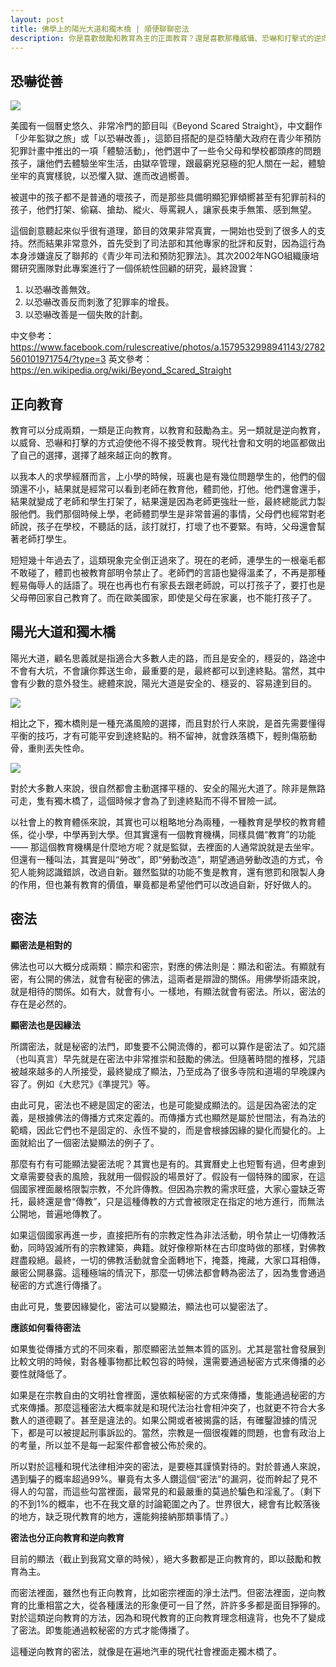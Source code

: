 ```yaml
---
layout: post
title: 佛學上的陽光大道和獨木橋 | 順便聊聊密法
description: 你是喜歡鼓勵和教育為主的正面教育？還是喜歡那種威懾、恐嚇和打擊式的逆向教育？
---
```


## 恐嚇從善

![](../images/2023-09-28-15-40-40.png)

美國有一個曆史悠久、非常冷門的節目叫《Beyond Scared Straight》，中文翻作「少年監獄之旅」或「以恐嚇改善」，這節目搭配的是亞特蘭大政府在青少年預防犯罪計畫中推出的一項「體驗活動」，他們選中了一些令父母和學校都頭疼的問題孩子，讓他們去體驗坐牢生活，由獄卒管理，跟最窮兇惡極的犯人關在一起，體驗坐牢的真實樣貌，以恐懼入獄、進而改過嚮善。

被選中的孩子都不是普通的壞孩子，而是那些具備明顯犯罪傾嚮甚至有犯罪前科的孩子，他們打架、偷竊、搶劫、縱火、辱罵親人，讓家長束手無策、感到無望。

這個創意聽起來似乎很有道理，節目的效果非常真實，一開始也受到了很多人的支持。然而結果非常意外，首先受到了司法部和其他專家的批評和反對，因為這行為本身涉嫌違反了聯邦的《青少年司法和預防犯罪法》。其次2002年NGO組織康培爾研究團隊對此專案進行了一個係統性回顧的研究，最終證實：

1. 以恐嚇改善無效。
2. 以恐嚇改善反而刺激了犯罪率的增長。
3. 以恐嚇改善是一個失敗的計劃。

中文參考：https://www.facebook.com/rulescreative/photos/a.1579532998941143/2782560101971754/?type=3
英文參考：https://en.wikipedia.org/wiki/Beyond_Scared_Straight

## 正向教育

教育可以分成兩類，一類是正向教育，以教育和鼓勵為主。另一類就是逆向教育，以威脅、恐嚇和打擊的方式迫使他不得不接受教育。現代社會和文明的地區都做出了自己的選擇，選擇了越來越正向的教育。

以我本人的求學經曆而言，上小學的時候，班裏也是有幾位問題學生的，他們的個頭還不小，結果就是經常可以看到老師在教育他，體罰他，打他。他們還會還手，結果就變成了老師和學生打架了，結果還是因為老師更強壯一些，最終總能武力製服他們。我們那個時候上學，老師體罰學生是非常普遍的事情，父母們也經常對老師說，孩子在學校，不聽話的話，該打就打，打壞了也不要緊。有時，父母還會幫著老師打學生。

短短幾十年過去了，這類現象完全倒正過來了。現在的老師，連學生的一根毫毛都不敢碰了，體罰也被教育部明令禁止了。老師們的言語也變得溫柔了，不再是那種輕易侮辱人的話語了。現在也再也冇有家長去跟老師說，可以打孩子了，要打也是父母帶回家自己教育了。而在歐美國家，即使是父母在家裏，也不能打孩子了。

## 陽光大道和獨木橋

陽光大道，顧名思義就是指適合大多數人走的路，而且是安全的，穩妥的，路途中不會有大坑，不會讓你葬送生命，最重要的是，最終都可以到達終點。當然，其中會有少數的意外發生。總體來說，陽光大道是安全的、穩妥的、容易達到目的。

![](../images/2023-09-28-15-55-47.png)

相比之下，獨木橋則是一種充滿風險的選擇，而且對於行人來說，是首先需要懂得平衡的技巧，才有可能平安到達終點的。稍不留神，就會跌落橋下，輕則傷筋動骨，重則丟失性命。

![](../images/2023-09-28-15-56-03.png)

對於大多數人來說，很自然都會主動選擇平穩的、安全的陽光大道了。除非是無路可走，隻有獨木橋了，這個時候才會為了到達終點而不得不冒險一試。

以社會上的教育體係來說，其實也可以粗略地分為兩種，一種教育是學校的教育體係，從小學，中學再到大學。但其實還有一個教育機構，同樣具備“教育”的功能 —— 那這個教育機構是什麼地方呢？就是監獄，去裡面的人通常說就是去坐牢。但還有一種叫法，其實是叫“勞改”，即“勞動改造”，期望通過勞動改造的方式，令犯人能夠認識錯誤，改過自新。雖然監獄的功能不隻是教育，還有懲罰和限製人身的作用，但也兼有教育的價值，畢竟都是希望他們可以改過自新，好好做人的。

## 密法

**顯密法是相對的**

佛法也可以大概分成兩類：顯宗和密宗，對應的佛法則是：顯法和密法。有顯就有密，有公開的佛法，就會有秘密的佛法，這兩者是辯證的關係。用佛學術語來說，就是相待的關係。如有大，就會有小。一樣地，有顯法就會有密法。所以，密法的存在是必然的。

**顯密法也是因緣法**

所謂密法，就是秘密的法門，即隻要不公開流傳的，都可以算作是密法了。如咒語（也叫真言）早先就是在密法中非常推崇和鼓勵的佛法。但隨著時間的推移，咒語被越來越多的人所接受，最終變成了顯法，乃至成為了很多寺院和道場的早晚課內容了。例如《大悲咒》《準提咒》等。

由此可見，密法也不總是固定的密法，也是可能變成顯法的。這是因為密法的定義，是根據佛法的傳播方式來定義的。而傳播方式也顯然是屬於世間法，有為法的範疇，因此它們也不是固定的、永恆不變的，而是會根據因緣的變化而變化的。上面就給出了一個密法變顯法的例子了。

那麼有冇有可能顯法變密法呢？其實也是有的。其實曆史上也短暫有過，但考慮到文章需要發表的風險，我就用一個假設的場景好了。假設有一個特殊的國家，在這個國家裡面嚴格限製宗教，不允許傳教。但因為宗教的需求旺盛，大家心靈缺乏寄托，最終還是會“傳教”，只是這種傳教的方式會被限定在指定的地方進行，而無法公開地，普遍地傳教了。

如果這個國家再進一步，直接把所有的宗教定性為非法活動，明令禁止一切傳教活動，同時毀滅所有的宗教建築，典籍。就好像穆斯林在古印度時做的那樣，對佛教趕盡殺絕。最終，一切的佛教活動就會全面轉地下，掩蓋，掩藏，大家口耳相傳，嚴密公開暴露。這種極端的情況下，那麼一切佛法都會轉為密法了，因為隻會通過秘密的方式進行傳播了。

由此可見，隻要因緣變化，密法可以變顯法，顯法也可以變密法了。

**應該如何看待密法**

如果隻從傳播方式的不同來看，那麼顯密法並無本質的區別。尤其是當社會發展到比較文明的時候，對各種事物都比較包容的時候，還需要通過秘密方式來傳播的必要性就降低了。

如果是在宗教自由的文明社會裡面，還依賴秘密的方式來傳播，隻能通過秘密的方式來傳播。那麼這種密法大概率就是和現代法治社會相沖突了，也就更不符合大多數人的道德觀了。甚至是違法的。如果公開或者被揭露的話，有確鑿證據的情況下，都是可以被提起刑事訴訟的。當然，宗教是一個很複雜的問題，也會有政治上的考量，所以並不是每一起案件都會被公佈於衆的。

所以對於這種和現代法律相沖突的密法，是要極其謹慎對待的。對於普通人來說，遇到騙子的概率超過99%。畢竟有太多人鑽這個“密法”的漏洞，從而幹起了見不得人的勾當，而這些勾當裡面，最常見的和最嚴重的莫過於騙色和淫亂了。（剩下的不到1%的概率，也不在我文章的討論範圍之內了。世界很大，總會有比較落後的地方，缺乏現代教育的地方，還能夠接納那類事情了。）

**密法也分正向教育和逆向教育**

目前的顯法（截止到我寫文章的時候），絕大多數都是正向教育的，即以鼓勵和教育為主。

而密法裡面，雖然也有正向教育，比如密宗裡面的淨土法門。但密法裡面，逆向教育的比重相當之大，從各種護法的形象便可一目了然，許許多多都是面目猙獰的。對於這類逆向教育的方法，因為和現代教育的正向教育理念相違背，也免不了變成了密法。即隻能通過較秘密的方式才能傳播了。

這種逆向教育的密法，就像是在遍地汽車的現代社會裡面走獨木橋了。
